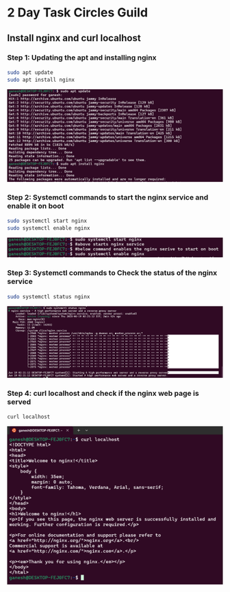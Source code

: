 # 2 Day Task Circles Guild

## Install nginx and curl localhost

### Step 1: Updating the apt and installing nginx

```bash
sudo apt update
sudo apt install nginx
```
![installation](image.png)

### Step 2: Systemctl commands to start the nginx service and enable it on boot

```bash
sudo systemctl start nginx
sudo systemctl enable nginx
```
![start service](image-1.png)

### Step 3: Systemctl commands to Check the status of the nginx service

```bash
sudo systemctl status nginx
```
![status of service](image-2.png)

### Step 4: curl localhost and check if the nginx web page is served

```bash
curl localhost
```
![curl localhost](image-3.png)